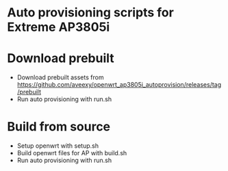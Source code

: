 # Auto provisioning scripts for Extreme AP3805i

# Download prebuilt

- Download prebuilt assets from https://github.com/aveexy/openwrt_ap3805i_autoprovision/releases/tag/prebuilt
- Run auto provisioning with run.sh

# Build from source

- Setup openwrt with setup.sh
- Build openwrt files for AP with build.sh
- Run auto provisioning with run.sh
